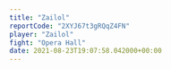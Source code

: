 ```yaml
---
title: "Zailol"
reportCode: "2XYJ67t3gRQqZ4FN"
player: "Zailol"
fight: "Opera Hall"
date: 2021-08-23T19:07:58.042000+00:00
---
```

